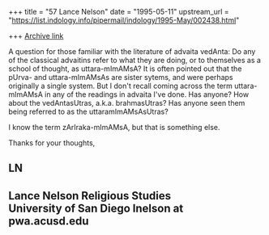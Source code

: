 +++
title = "57 Lance Nelson"
date = "1995-05-11"
upstream_url = "https://list.indology.info/pipermail/indology/1995-May/002438.html"

+++
[Archive link](https://list.indology.info/pipermail/indology/1995-May/002438.html)

A question for those familiar with the literature of advaita vedAnta: Do 
any of the classical advaitins refer to what they are doing, or to 
themselves as a school of thought, as uttara-mImAMsA?  It is often 
pointed out that the pUrva- and uttara-mImAMsAs are sister sytems, and 
were perhaps originally a single system.  But I don't recall coming 
across the term uttara-mImAMsA in any of the readings in advaita I've 
done.  Has anyone?  How about the vedAntasUtras, a.k.a. brahmasUtras?  Has 
anyone seen them being referred to as the uttaramImAMsAsUtras?

I know the term zArIraka-mImAMsA, but that is something else.

Thanks for your thoughts,

LN
---------------------------
Lance Nelson
Religious Studies    
University of San Diego
lnelson at pwa.acusd.edu
---------------------------







